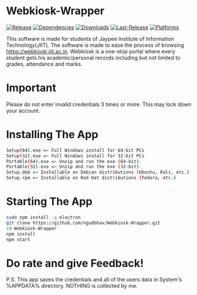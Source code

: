 # Webkiosk-Wrapper

[![Release](https://img.shields.io/badge/Release-1.0.0-green.svg)](https://github.com/ngudbhav/Webkiosk-Wrapper/releases)
[![Dependencies](https://img.shields.io/david/ngudbhav/Webkiosk-Wrapper.svg)](https://github.com/ngudbhav/Webkiosk-Wrapper/blob/master/package.json)
[![Downloads](https://img.shields.io/github/downloads/ngudbhav/Webkiosk-Wrapper/total.svg)](https://github.com/ngudbhav/Webkiosk-Wrapper/releases)
[![Last-Release](https://img.shields.io/github/release-date/ngudbhav/Webkiosk-Wrapper.svg)](https://github.com/ngudbhav/Webkiosk-Wrapper/releases)
[![Platforms](https://img.shields.io/badge/platform-win%20%7C%20deb%20%7C%20rpm-green.svg)](https://github.com/ngudbhav/Webkiosk-Wrapper/releases)

This software is made for students of Jaypee Institute of Information Technology(JIIT). The software is made to ease the process of browsing https://webkiosk.jiit.ac.in. Webkiosk is a one-stop portal where every student gets his academic/personal records including but not limited to grades, attendance and marks.

# Important

Please do not enter invalid credentials 3 times or more. This may lock down your account.

# Installing The App
```sh
Setup(64).exe => Full Windows install for 64-bit PCs
Setup(32).exe => Full Windows install for 32-bit PCs
Portable(64).exe => Unzip and run the exe (64-bit).
Portable(32).exe => Unzip and run the exe (32-bit).
Setup.deb => Installable on Debian distributions (Ubuntu, Kali, etc.)
Setup.rpm => Installable on Red Hat distributions (Fedora, etc.) 
```

# Starting The App
```sh
sudo npm install -g electron
git clone https://github.com/ngudbhav/Webkiosk-Wrapper.git
cd Webkiosk-Wrapper
npm install
npm start
```

# Do rate and give Feedback!

P.S. This app saves the credentials and all of the users data in System's %APPDATA% directory. NOTHING is collected by me.